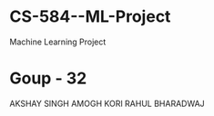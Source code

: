 # CS-584--ML-Project
Machine Learning Project

# Goup - 32 
AKSHAY SINGH
AMOGH KORI
RAHUL BHARADWAJ
